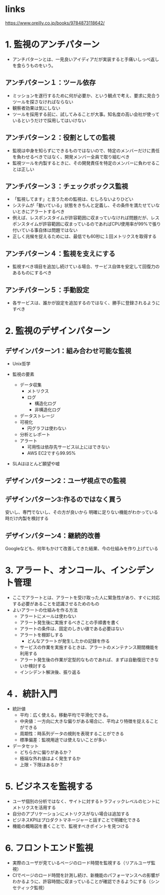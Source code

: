 # links

https://www.oreilly.co.jp/books/9784873118642/

# 1. 監視のアンチパターン

- アンチパターンとは、一見良いアイディアだが実装すると手痛いしっぺ返しを食らうものをいう。

## アンチパターン１：ツール依存

- ミッションを遂行するために何が必要か、という観点で考え、要求に見合うツールを探さなければならない
- 観察者効果は気にしない
- ツールを採用する前に、試してみることが大事。知名度の高い会社が使っているというだけで採用してはいけない

## アンチパターン２：役割としての監視

- 監視は中身を知らずにできるものではないので、特定のメンバーだけに責任を負わせるべきではなく、開発メンバー全員で取り組むべき
- 監視ツールを内製するときに、その開発責任を特定のメンバーに負わせることは正しい

## アンチパターン３：チェックボックス監視

- 「監視してます」と言うための監視は、むしろないよりひどい
- システムが「動いている」状態をきちんと定義し、その条件を満たせていないときにアラートするべき
- 例えば、レスポンスタイムが許容範囲に収まっていなければ問題だが、レスポンスタイムが許容範囲に収まっているのであればCPU使用率が99%で張り付いている事自体は問題ではない
- 正しく兆候を捉えるためには、最低でも60秒に１回メトリクスを取得する

## アンチパターン４：監視を支えにする

- 監視すべき項目を追加し続けている場合、サービス自体を安定して回復力のあるものにするべき

## アンチパターン５：手動設定

- 各サービスは、誰かが設定を追加するのではなく、勝手に登録されるようにすべき

# 2. 監視のデザインパターン
## デザインパターン1：組み合わせ可能な監視

- Unix哲学
- 監視の要素
  - データ収集
    - メトリクス
    - ログ
      - 構造化ログ
      - 非構造化ログ
  - データストレージ
  - 可視化
    - 円グラフは使わない
  - 分析とレポート
  - アラート
    - 可用性は依存先サービス以上にはできない
    - AWS EC2ですら99.95%
 
- SLAはほとんど願望や嘘

## デザインパターン2：ユーザ視点での監視

## デザインパターン3:作るのではなく買う

安いし、専門でないし、その方が良いから
明確に足りない機能がわかっている時だけ内製を検討する

## デザインパターン4：継続的改善

Googleなども、何年もかけて改善してきた結果、今の仕組みを作り上げている

# 3. アラート、オンコール、インシデント管理

- ここでアラートとは、アラートを受け取った人に緊急性があり、すぐに対応する必要があることを認識させるためのもの
- よいアラートの仕組みを作る方法
  - アラートにメールは使わない
  - アラート発生後に実施するべきことの手順書を書く
  - アラートの条件は、固定のしきい値である必要はない
  - アラートを棚卸しする
    - どんなアラートが発生したかの記録を作る
  - サービスの作業を実施するときは、アラートのメンテナンス期間機能を利用する
  - アラート発生後の作業が定型的なものであれば、まずは自動復旧できないか検討する
  - インシデント解決後、振り返る

# ４．統計入門

- 統計値
  - 平均：広く使える。移動平均で平滑化できる。
  - 中央値：一方向に大きな偏りがある場合に、平均より特徴を捉えることができる
  - 周期性：時系列データの規則を表現することができる
  - 標準偏差：監視用途では使えないことが多い
- データセット
  - どちらかに偏りがあるか？
  - 極端な外れ値はよく発生するか
  - 上限・下限はあるか？

# 5. ビジネスを監視する

- ユーザ個別の分析ではなく、サイトに対するトラフィックレベルのヒントにメトリクスを活用する
- 自分のアプリケーションにメトリクスがない場合は追加する
- ビジネスKPIはプロダクトマネージャーと話すことで明確化できる
- 機能の概略図を書くことで、監視すべきポイントを見つける

# 6. フロントエンド監視

- 実際のユーザが見ているページのロード時間を監視する（リアルユーザ監視）
- CIでページのロード時間を計測し続け、新機能のパフォーマンスへの影響がわかるように、許容時間に収まっていることが確認できるようにする（シンセティック監視）
